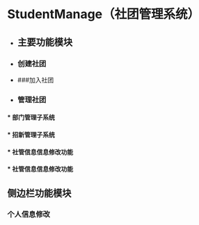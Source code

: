 # StudentManage（社团管理系统）
* ## 主要功能模块
* ### 创建社团
* ###加入社团
* ### 管理社团
#### * 部门管理子系统
#### * 招新管理子系统
#### * 社管信息信息修改功能
#### * 社管信息信息修改功能
## 侧边栏功能模块
### 个人信息修改
